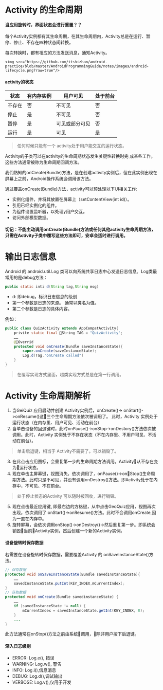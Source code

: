 # Activity 的生命周期

#### 当应用旋转时，界面状态会进行重置？？

每个Activity实例都有其生命周期，在其生命周期内，Activity总是在运行、暂停、停止、不存在四种状态间转换。

每次转换时，都有相应的方法发送消息，通知Activity。

```
<img src="https://github.com/itshizhan/android-practice/blob/master/AndroidProgrammingGuide/notes/images/android-lifecycle.png?raw=true"/>
```

#### activity的状态

| 状态   | 有内存实例  |  用户可见     |    处于前台|
| -- |  --  | -- | --  |
|   不存在 |  否  |    不可见          |  否     |
|   停止  |  是   |    不可见         |   否    |
|   暂停   |   是   |    可见或部分可见 |   否    |
|   运行   |   是   |    可见         |    是   |


> 任何时候只能有一个 activity处于用户能交互的运行状态。

Activity的子类可以在activity的生命周期状态发生关键性转换时完 成某些工作。这些方法通常被称为生命周期回调方法。

我们熟知的onCreate(Bundle)方法，是在创建activity实例后，但在此实例出现在屏幕上之前，Android操作系统会调用该方法。

通过覆盖onCreate(Bundle)方法，activity可以预处理以下UI相关工作:
- 实例化组件，并将其放置在屏幕上（setContentView(int id)）。
- 引用已经实例化的组件。
- 为组件设置监听器，以处理y用户交互。
- 访问外部模型数据。

#### 切记：不能主动调用onCreate(Bundle)方法或任何其他activity生命周期方法，只需在Activity子类中覆写这些方法即可，安卓会适时进行调用。

# 输出日志信息
Android 的   android.util.Log 类可以向系统共享日志中心发送日志信息。Log类最常用的是debug方法：

```java
public static inti d(String tag,String msg)
```

- d: 即debug，标识日志信息的级别
- 第一个参数是日志的来源。 通常以类名为值。
- 第二个参数是日志的具体内容。

例如：

```java	
public class QuizActivity extends AppCompatActivity{
	privite static final String TAG = "QuizActivity";
	……
	@Overrid
	protected void onCreate(Bundle saveInstanceState){
		super.onCreate(saveInstanceState);
		Log.d(Tag,"onCreate called")
	}
}
```
> 在覆写实现方式里面，超类实现方式总是在第一行调用。

# Activity 生命周期解析

1. 当GeiQuiz 应用启动并创建 Activity实例后，onCreate()-> onStart()->onResume()这三个生命周期方法依次被调用了。
此时，Activity 实例处于运行状态（在内存里、用户可见、活动在前台）
2. 当单击设备的回退键时，此时onPause()->onStop->onDestory()方法依次被调用。此时，Activity 实例处于不存在状态（不在内存里、不用户可见、不活动在前台）。
> 单击后退键，相当于 Activity不需要了。可以销毁了。
3. 在此点击应用图标，会重复第一步的生命周期方法调用。Activity从不存在变为运行状态。
4. 现在单击主屏幕键，视图消失，依次调用了，onPause()->onStop()生命周期方法。此时只是不可见，并没有调用onDestroy()方法。即Activity处于在内存中，不可见、不在前台。
> 处于停止状态的Activity 可以随时被回收，进行销毁。
5. 现在点击最近应用键, 即最右边的方格键，从中点击GeoQuiz应用，视图再次出现，依次调用了 onStart()->onResume()方法。此时不会调用onCreate,因为一直在内存中。
6. 旋转屏幕，会依次调用onStop()->onDestroy()->然后重复第一步。即系统会销毁当前Activity实例，然后创建一个新的Activity实例。

#### 设备旋转时保存数据
若需要在设备旋转时保存数据，需要覆盖Activity 的 onSaveInstanceState()方法。

```java
// 保存数据
protected void onSaveInstanceState(Bundle savedInstanceState){
	……
	savedInstanceState.putInt(KEY_INDEX,mCurrentIndex);
}
// 获取数据
protected void onCreate(Bundle savedinstanceState) { 	
	……
	if (savedInstanceState != null) {
		mCurrentIndex = savedInstanceState.getInt(KEY_INDEX, 0); 
	}
	...
}

```
此方法通常在onStop()方法之前由系统调用，除非用户按下后退键。


#### 深入日志级别

- ERROR: Log.e(), 错误
- WARNING: Log.w(), 警告
- INFO: Log.i(),信息消息
- DEBUG: Log.d(),调试输出
- VERBOSE: Log.v(),仅用于开发
